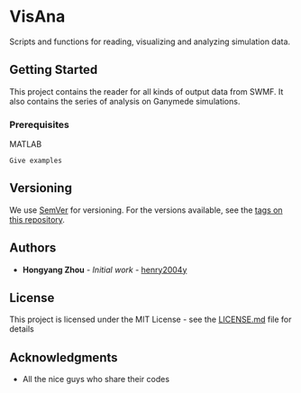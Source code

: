 # VisAna
Scripts and functions for reading, visualizing and analyzing simulation data.

## Getting Started

This project contains the reader for all kinds of output data from SWMF. It also contains the series of analysis on Ganymede simulations.

### Prerequisites

MATLAB

```
Give examples

```

## Versioning

We use [SemVer](http://semver.org/) for versioning. For the versions available, see the [tags on this repository](https://github.com/your/project/tags).

## Authors

* **Hongyang Zhou** - *Initial work* - [henry2004y](https://github.com/henry2004y)

## License

This project is licensed under the MIT License - see the [LICENSE.md](LICENSE.md) file for details

## Acknowledgments

* All the nice guys who share their codes


